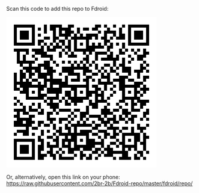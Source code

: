 Scan this code to add this repo to Fdroid:

<img title="QR Code" src="QR code.svg" alt="https://raw.githubusercontent.com/2br-2b/Fdroid-repo/master/fdroid/repo/">

Or, alternatively, open this link on your phone: https://raw.githubusercontent.com/2br-2b/Fdroid-repo/master/fdroid/repo/
